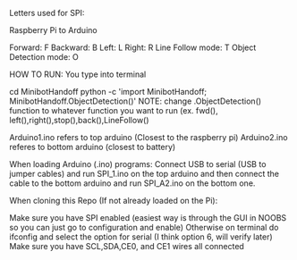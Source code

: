 
Letters used for SPI:

Raspberry Pi to Arduino

Forward:                F
Backward:               B
Left:                   L
Right:                  R
Line Follow mode:       T
Object Detection mode:  O


HOW TO RUN: You type into terminal

cd MinibotHandoff
python -c 'import MinibotHandoff; MinibotHandoff.ObjectDetection()'
NOTE: change .ObjectDetection() function to whatever function you want to run (ex. fwd(), left(),right(),stop(),back(),LineFollow() 

Arduino1.ino refers to top arduino (Closest to the raspberry pi) Arduino2.ino referes to bottom arduino (closest to battery)

When loading Arduino (.ino) programs: Connect USB to serial (USB to jumper cables) and run SPI_1.ino on the top arduino and then connect the cable to the bottom arduino and run SPI_A2.ino on the bottom one.

When cloning this Repo (If not already loaded on the Pi):

Make sure you have SPI enabled (easiest way is through the GUI in NOOBS so you can just go to configuration and enable) Otherwise on terminal do ifconfig and select the option for serial (I think option 6, will verify later)
Make sure you have SCL,SDA,CE0, and CE1 wires all connected

